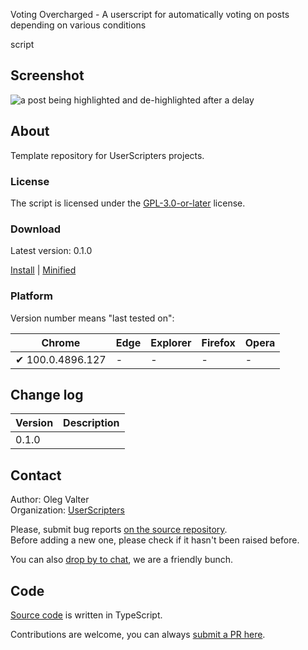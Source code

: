 Voting Overcharged - A userscript for automatically voting on posts depending on various conditions

script


<!-- thumbnail:  -->
<!-- version: 0.1.0 -->
<!-- tag: script -->
<!-- excerpt: This is a placeholder repository and should be customized upon forking -->

## Screenshot

![a post being highlighted and de-highlighted after a delay](https://i.stack.imgur.com/55TGz.gif)

## About

Template repository for UserScripters projects.

### License

The script is licensed under the [GPL-3.0-or-later](https://spdx.org/licenses/GPL-3.0-or-later) license.

### Download

Latest version: 0.1.0

[Install](https://github.com/userscripters/template/raw/master/dist/modern/index.user.js) | [Minified](https://github.com/userscripters/template/raw/master/dist/modern/index.min.user.js)


### Platform

Version number means "last tested on":

| Chrome | Edge | Explorer | Firefox | Opera |
| - | - | - | - | - |
| ✔ 100.0.4896.127 | - | - | - | - |

## Change log

| Version    | Description |
| ---------- | ----------- |
| 0.1.0 |             |

## Contact

Author: Oleg Valter
<br>Organization: [UserScripters](https://github.com/userscripters)

Please, submit bug reports [on the source repository](https://github.com/userscripters/voting-overcharged/issues).
<br>Before adding a new one, please check if it hasn't been raised before.

You can also [drop by to chat](https://chat.stackoverflow.com/rooms/214345), we are a friendly bunch.

## Code

[Source code](https://github.com/userscripters/voting-overcharged/blob/master/src/index.ts) is written in TypeScript.

Contributions are welcome, you can always [submit a PR here](https://github.com/userscripters/voting-overcharged/pulls).